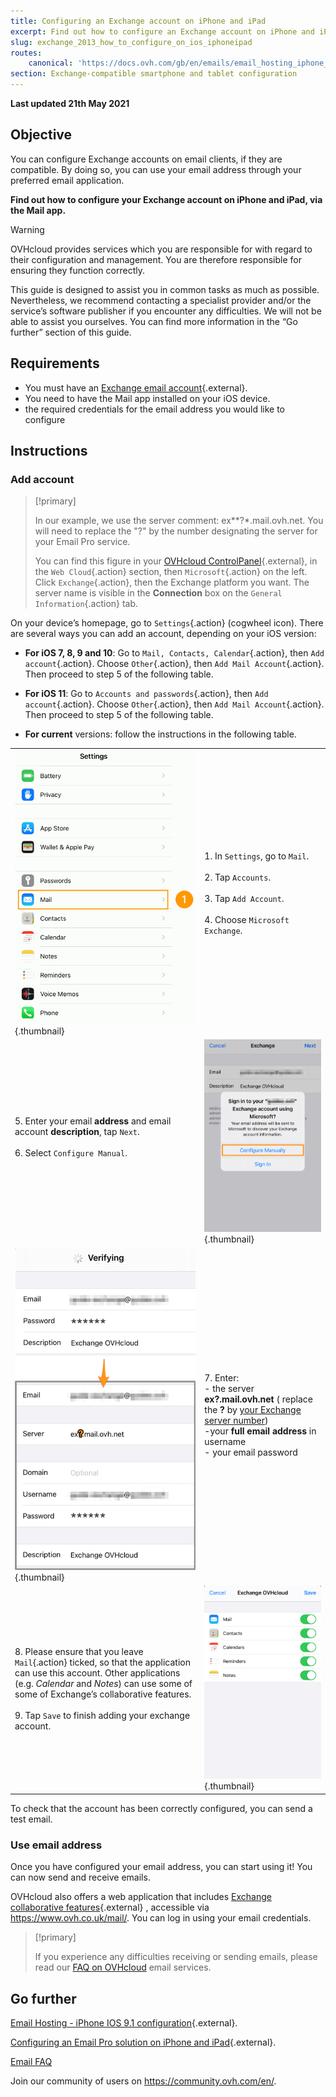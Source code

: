 ```yaml
---
title: Configuring an Exchange account on iPhone and iPad
excerpt: Find out how to configure an Exchange account on iPhone and iPad, via the Mail app
slug: exchange_2013_how_to_configure_on_ios_iphoneipad
routes:
    canonical: 'https://docs.ovh.com/gb/en/emails/email_hosting_iphone_ios_91_configuration/'
section: Exchange-compatible smartphone and tablet configuration
---
```



**Last updated 21th May 2021**

## Objective

You can configure Exchange accounts on email clients, if they are compatible. By doing so, you can use your email address through your preferred email application.

**Find out how to configure your Exchange account on iPhone and iPad, via the Mail app.**

> [!warning]
>
> OVHcloud provides services which you are responsible for with regard to their configuration and management. You are therefore responsible for ensuring they function correctly.
>
> This guide is designed to assist you in common tasks as much as possible. Nevertheless, we recommend contacting a specialist provider and/or the service’s software publisher if you encounter any difficulties. We will not be able to assist you ourselves. You can find more information in the “Go further” section of this guide.
>

## Requirements

- You must have an [Exchange email account](https://www.ovh.co.uk/emails/){.external}.
- You need to have the Mail app installed on your iOS device.
- the required credentials for the email address you would like to configure

## Instructions

### Add account <a name="addaccount"></a>

> [!primary]
>
> In our example, we use the server comment: ex**?*.mail.ovh.net. You will need to replace the "?" by the number designating the server for your Email Pro service.
>
> You can find this figure in your  [OVHcloud ControlPanel](https://www.ovh.com/auth/?action=gotomanager&from=https://www.ovh.co.uk/&ovhSubsidiary=GB){.external}, in the `Web Cloud`{.action} section, then `Microsoft`{.action} on the left.
> Click `Exchange`{.action}, then the Exchange platform you want. The server name is visible in the **Connection** box on the `General Information`{.action} tab.
>

On your device’s homepage, go to `Settings`{.action} (cogwheel icon). There are several ways you can add an account, depending on your iOS version:

- **For iOS 7, 8, 9 and 10**: Go to `Mail, Contacts, Calendar`{.action}, then `Add account`{.action}. Choose `Other`{.action}, then `Add Mail Account`{.action}. Then proceed to step 5 of the following table.

- **For iOS 11**: Go to `Accounts and passwords`{.action}, then `Add account`{.action}. Choose `Other`{.action}, then `Add Mail Account`{.action}. Then proceed to step 5 of the following table.

- **For current** versions: follow the instructions in the following table.

| | |
|---|---|
|![Exchange](images/configuration-mailex-ios-step01.gif){.thumbnail}|1. In `Settings`, go to `Mail`. <br><br> 2. Tap `Accounts`.<br><br> 3. Tap `Add Account`.<br><br> 4. Choose `Microsoft Exchange`.|
|5. Enter your email **address** and email account **description**, tap `Next`.<br><br>6. Select `Configure Manual`.<br><br>|![Exchange](images/configuration-mailex-ios-step02.png){.thumbnail}|
|![Exchange](images/configuration-mailex-ios-step03.png){.thumbnail}|7. Enter: <br>- the server **ex?.mail.ovh.net** ( replace the **?** by [your Exchange server number](#addaccount))<br>-your **full email address** in username <br>- your email password|
|8. Please ensure that you leave `Mail`{.action} ticked, so that the application can use this account. Other applications (e.g. *Calendar* and *Notes*) can use some of some of Exchange’s collaborative features.<br><br>9. Tap `Save` to finish adding your exchange account.|![Exchange](images/configuration-mailex-ios-step04.png){.thumbnail}|

To check that the account has been correctly configured, you can send a test email.

### Use email address

Once you have configured your email address, you can start using it! You can now send and receive emails.

OVHcloud also offers a web application that includes [Exchange collaborative features](https://www.ovh.co.uk/emails/){.external} , accessible via <https://www.ovh.co.uk/mail/>. You can log in using your email credentials.

> [!primary]
>
> If you experience any difficulties receiving or sending emails, please read our [FAQ on OVHcloud](https://docs.ovh.com/gb/en/emails/emails-faq/) email services.
>

## Go further

[Email Hosting - iPhone IOS 9.1 configuration](https://docs.ovh.com/gb/en/emails/email_hosting_iphone_ios_91_configuration/){.external}.

[Configuring an Email Pro solution on iPhone and iPad](https://docs.ovh.com/gb/en/emails-pro/iphone-configuration/){.external}.

[Email FAQ](https://docs.ovh.com/gb/en/emails/emails-faq/)

Join our community of users on <https://community.ovh.com/en/>.